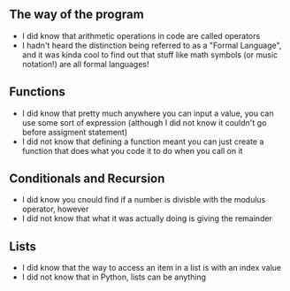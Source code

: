 ## The way of the program
- I did know that arithmetic operations in code are called operators
- I hadn't heard the distinction being referred to as a "Formal Language", and it was kinda cool to find out that stuff like math symbols (or music notation!) are all formal languages!

## Functions
- I did know that pretty much anywhere you can input a value, you can use some sort of expression (although I did not know it couldn't go before assigment statement)
- I did not know that defining a function meant you can just create a function that does what you code it to do when you call on it

## Conditionals and Recursion
- I did know you cnould find if a number is divisble with the modulus operator, however
- I did not know that what it was actually doing is giving the remainder

## Lists
- I did know that the way to access an item in a list is with an index value
- I did not know that in Python, lists can be anything
